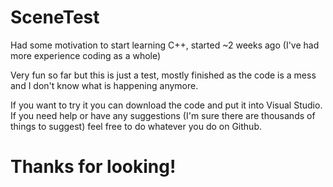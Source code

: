 # SceneTest

Had some motivation to start learning C++, started ~2 weeks ago (I've had more experience coding as a whole)

Very fun so far but this is just a test, mostly finished as the code is a mess and I don't know what is happening anymore.

If you want to try it you can download the code and put it into Visual Studio. If you need help or have any suggestions 
(I'm sure there are thousands of things to suggest) feel free to do whatever you do on Github.

# Thanks for looking!
